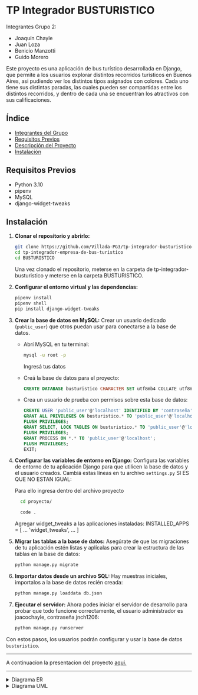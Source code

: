 # TP Integrador BUSTURISTICO
Integrantes Grupo 2:
- Joaquín Chayle
- Juan Loza
- Benicio Manzotti
- Guido Morero

Este proyecto es una aplicación de bus turístico desarrollada en Django, que permite a los usuarios explorar distintos recorridos turísticos en Buenos Aires, asi pudiendo ver los distintos tipos asignados con colores. Cada uno tiene sus distintas paradas, las cuales pueden ser compartidas entre los distintos recorridos, y dentro de cada una se encuentran los atractivos con sus calificaciones. 

## Índice

- [Integrantes del Grupo](#integrantes-del-grupo)
- [Requisitos Previos](#requisitos-previos)
- [Descripción del Proyecto](#descripción-del-proyecto)
- [Instalación](#instalación)


## Requisitos Previos

- Python 3.10
- pipenv
- MySQL
- django-widget-tweaks


## Instalación

1. **Clonar el repositorio y abrirlo:**
    ```bash
    git clone https://github.com/Villada-PG3/tp-integrador-busturistico.git
    cd tp-integrador-empresa-de-bus-turistico
    cd BUSTURISTICO
    ```
    Una vez clonado el repositorio, meterse en la carpeta de tp-integrador-busturistico y meterse en la carpeta BUSTURISTICO.

2. **Configurar el entorno virtual y las dependencias:**
    ```bash
    pipenv install
    pipenv shell
    pip install django-widget-tweaks
    ```

3. **Crear la base de datos en MySQL:**
   Crear un usuario dedicado (`public_user`) que otros puedan usar para conectarse a la base de datos. 

    - Abrí MySQL en tu terminal:
      ```bash
      mysql -u root -p
      ```
      Ingresá tus datos

    - Creá la base de datos para el proyecto:
      ```sql
      CREATE DATABASE busturistico CHARACTER SET utf8mb4 COLLATE utf8mb4_unicode_ci;
      ```

    - Crea un usuario de prueba con permisos sobre esta base de datos:
      ```sql
      CREATE USER 'public_user'@'localhost' IDENTIFIED BY 'contraseña';
      GRANT ALL PRIVILEGES ON busturistico.* TO 'public_user'@'localhost';
      FLUSH PRIVILEGES;
      GRANT SELECT, LOCK TABLES ON busturistico.* TO 'public_user'@'localhost';
      FLUSH PRIVILEGES;
      GRANT PROCESS ON *.* TO 'public_user'@'localhost';
      FLUSH PRIVILEGES;
      EXIT;
      ```

4. **Configurar las variables de entorno en Django:**
   Configura las variables de entorno de tu aplicación Django para que utilicen la base de datos y el usuario creados. Cambiá estas líneas en tu archivo `settings.py` SI ES QUE NO ESTAN IGUAL:

   Para ello ingresa dentro del archivo proyecto
    ```bash
      cd proyecto/

      code .
    ```
    Agregar widget_tweaks a las aplicaciones instaladas:
    INSTALLED_APPS = [
        ...
        'widget_tweaks',
        ...
    ]

6. **Migrar las tablas a la base de datos:**
   Asegúrate de que las migraciones de tu aplicación estén listas y aplícalas para crear la estructura de las tablas en la base de datos:

    ```bash
    python manage.py migrate
    ```

7. **Importar datos desde un archivo SQL:**
   Hay muestras iniciales, importalos a la base de datos recién creada:

    ```bash
    python manage.py loaddata db.json
    ```

8. **Ejecutar el servidor:**
   Ahora podes iniciar el servidor de desarrollo para probar que todo funcione correctamente, el usuario administrador es joacochayle, contraseña jnch1206:

    ```bash
    python manage.py runserver
    ```

Con estos pasos, los usuarios podrán configurar y usar la base de datos `busturistico`.

---

A continuacion la presentacion del proyecto [aqui.](https://www.canva.com/design/DAGU3IV5P-M/LEJ5PI1A-aX7SgZvf09yeg/view?utm_content=DAGU3IV5P-M&utm_campaign=designshare&utm_medium=link&utm_source=editor)

---
<details>
<summary>Diagrama ER</summary>

```mermaid
erDiagram

  
    Viaje}|--||Recorrido : ejecutan

    Recorrido{
        varchar nombre
        varchar codigo_alfanumerico PK
        time hora_inicio
        time hora_fin
        time frecuencia
    }
    
    Recorrido||--|{Orden_parada : tienen
    

    Chofer||--|{Viaje : realiza

    Viaje{
        int id_viaje PK
        int legajo FK
        int num_unidad FK
        varchar codigo_alfanumerico FK
        int id_estadoV FK
        time horario_inicio_programado
        time horario_fin_programado
        date fecha_viaje
        datetime marca_inicio_viaje_real
        datetime marca_fin_viaje_real
    }

    Viaje}|--||Estado_viaje : tienen

    Estado_viaje{
        int id_estadoV PK
        varchar nombre
        varchar descripcion
    }
    

    Viaje}|--||Bus : se_le_asigna

    Chofer{
        int legajo PK
        varchar nombre
        varchar apellido
        
    }
    Bus{
        varchar patente 
        int num_unidad PK
        date fecha_compra
        int id_estadoB FK
    }

    Bus}|--||Estado_bus : tienen

    Estado_bus{
        int id_estadoB PK
        varchar nombre
        varchar descripcion
    }

    Parada}|--||Tipo_parada : tiene

    Tipo_parada{
        int id_tipo_parada PK
        varchar nombre_tipo_parada
        varchar descripcion
    }
    Parada{
        int id_parada PK
        int id_tipo_parada FK
        varchar nombre
        varchar direccion
        varchar descripcion
        longblob imagen
    }

    Parada||--|{atractivoXparada : tiene
    Parada||--|{Orden_parada : esta

    atractivoXparada{
        int id_atractivoXparada PK
        int id_atractivo FK
        int id_parada FK
    }
    
    atractivoXparada}|--||Atractivo : tienen

    Atractivo{
        int id_atractivo PK
        varchar nombre
        varchar descripcion
        float calificacion
    }

    Orden_parada{
        int id_ord_parada PK
        int id_parada FK
        int codigo_alfanumerico FK
        int asignacion_paradas
    }

```
</details>

<details>
<summary>Diagrama UML</summary>

```mermaid

classDiagram

    class EstadoBus {
        +nombre: str
        +descripcion: str
        +__str__()
    }

    class EstadoViaje {
        +nombre: str
        +descripcion: str
        +__str__()
    }

    class Recorrido {
        +nombre: str
        +codigo_alfanumerico: str
        +hora_inicio: Time
        +hora_fin: Time
        +frecuencia: Time
        +__str__()
    }

    class Parada {
        +nombre: str
        +direccion: str
        +descripcion: str
        +imagen: bool
        +tipo_parada: tipo_parada
        +__str__()
    }

    class TipoParada {
        +nombre_tipo_parada: str
        +descripcion: str
        +__str__()
    }

    class Atractivo {
        +nombre: str
        +descripcion: str
        +calificacion: float
        +__str__()
    }

    class AtractivoXParada {
        +parada: parada
        +atractivo: atractivo
    }

    class OrdenParada {
        +parada: parada
        +recorrido: recorrido
        +asignacion_paradas: int
    }

    class Bus {
        +patente: str
        +num_unidad: int
        +fecha_compra: date
        +estado_bus: estad_bus
        +clean()
        +save()
        +__str__()
    }

    class Chofer {
        +legajo: int
        +nombre: str
        +apellido: str
        +__str__()
    }

    class Viaje {
        +chofer[]: listachoferes
        +bus[]: listabuses
        +recorrido[]: listarecorridos
        +estado_viaje: estado_viaje
        +horario_inicio_programado: time
        +horario_fin_programado: time
        +fecha_viaje: date
        +marca_inicio_viaje_real: DateTime
        +marca_fin_viaje_real: DateTime
        +__str__()
    }

    EstadoBus "1" <-- Bus
    EstadoViaje "1" <-- Viaje
   
    TipoParada "1" <-- Parada
    AtractivoXParada "1..*" <-- Parada
    AtractivoXParada "1..*" <-- Atractivo
    OrdenParada "1..*" <-- Parada
    OrdenParada "1..*" <-- Recorrido
    Bus "1"<-- Viaje
    Chofer "1" <-- Viaje
    Recorrido  --> "1..*" Viaje
    EstadoViaje "1" <-- Viaje







    
    RecorridoListView --> Recorrido
    ListaRecorridosView --> Recorrido
    RecorridoDetailView --> ControladorRecorrido
    NuevoRecorridoView --> ControladorRecorridoNuevo
    ControladorRecorrido ..> Recorrido
    ControladorRecorridoNuevo ..> Recorrido




    class ControladorRecorrido {
    <<controlador>>
        +obtener_recorrido_y_paradas()
        +detail_recorrido()
    }

    class ListaRecorridosView {
    <<interface>>
        +is_superuser()
        +get()
        +post()
    }

    class RecorridoListView {
    <<interface>>
        recorridos
    }

    class RecorridoDetailView {
    <<interface>>
        +get()
    }

    class ControladorRecorridoNuevo {
    <<controlador>>
        +validar_recorrido()
        +create_recorrido()
    }

    class NuevoRecorridoView {
    <<interface>>
        +validar_formulario()
    }


    ParadaDetailView --> Parada
    ParadaDetailView --> AtractivoXParada
    ControladorParada ..> Parada
    ListaParadasView --> ControladorParada
    CrearParadaView --> ControladorParada

    class ParadaDetailView {
    <<interface>>
        +get()
    }

    class ControladorParada {
    <<controlador>>
        
        +crear_parada()
        +listar_paradas()
        +eliminar_parada()
    }

    class ListaParadasView{
    <<interface>>
        +validar_superusuario()
        +get()
        +post()
    }
    class CrearParadaView{
    <<interface>>
        +validar_formulario()
    }
    
    GestionParadaRecorridoView --> ControladorParadaRecorrido
    ControladorParadaRecorrido ..> OrdenParada

    class GestionParadaRecorridoView{
    <<interface>>
        +validar_superusuario()
        +get()
        +post()
    
    }

    class ControladorParadaRecorrido{
    <<controlador>>
        +obtener_contexto_gestion()
        +procesar_peticion()
        +_procesar_agregar()
        +_procesar_eliminar()
        +_validar_orden_parada()
    }

    MarcarViajeView --> Chofer
    MarcarViajeView --> Viaje
    ViajeListView --> Viaje
    ViajeDetailView --> Viaje
    CrearViajeView --> Bus
    CrearViajeView --> EstadoViaje
    CrearViajeView --> Viaje
    EditarViajeView --> Viaje
    EditarViajeView --> Bus
    EditarViajeView --> EstadoViaje
    ViajeController ..> Viaje



    class MarcarViajeView {
    <<interface>>
        +get()
        +post()
    }

    class ViajeListView {
    <<interface>>
        +get()
        +post()
    }

    class ViajeDetailView {
    <<interface>>
        +get()
    }

    class CrearViajeView {
    <<interface>>
        +get()
        +validar_formulario()
    }

    class EditarViajeView {
    <<interface>>
        +get()
        +validar_formulario()
    }

    class ViajeController {
    <<controlador>>
        +crear_viaje()
        +eliminar_viaje()
    }

    BusListView --> Bus
    CrearBusView --> BusController
    BusController ..> Bus


    class BusListView {
    <<interface>>
        +get()
        +post()
    }

    class CrearBusView {
    <<interface>>
        +get()
    }

    class BusController {
    <<controlador>>
        +crear_bus()
        +listar_buses()
        +eliminar_bus()
    }

    ChoferController ..> Chofer
    ChoferLoginView --> ChoferController
    ChoferListView --> ChoferController


    class ChoferLoginView {
    <<interface>>
        +get()
        +validar_formulario()
    }

    class ChoferListView {
    <<interface>>
        +get()
        +post()
    }

    class ChoferController {
    <<controlador>>
        +crear_chofer()
        +listar_choferes()
        +eliminar_chofer()
    }

    ReporteViajesView --> ControladorReporteViajes
    ControladorReporteViajes ..> Viaje

    class ReporteViajesView {
    <<interface>>
        +get()
    }

    class ControladorReporteViajes {
    <<controlador>>
        +generar_reporte()
        +_procesar_viajes()
        +_procesar_viaje()
        +_calcular_promedios()

    }

    ControladorAtractivo ..> Atractivo
    ListaAtractivosView --> ControladorAtractivo
    CrearAtractivoView --> ControladorAtractivo


    class ControladorAtractivo {
    <<controlador>>
        +crear_atractivo()
        +listar_atractivos()
        +eliminar_atractivo()
    }

    class ListaAtractivosView {
    <<interface>>
        +validar_superusuario()
        +get()
        +post()
    }

    class CrearAtractivoView {
    <<interface>>
        +validar_superusuario()
        +validar_formulario()
    }

    ControladorAtractivoXParada ..> AtractivoXParada
    GestionAtractivosParadaView --> ControladorAtractivoXParada


    class ControladorAtractivoXParada {
    <<controlador>>
        +obtener_contexto_gestion()
        +agregar_atractivo_a_parada()
        +eliminar_asignacion()
    }

    class GestionAtractivosParadaView {
    <<interface>>
        +validar_superusuario()
        +get()
        +post()
    }

  






```
</details>
